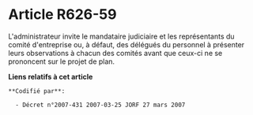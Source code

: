 # Article R626-59

L'administrateur invite le mandataire judiciaire et les représentants du comité d'entreprise ou, à défaut, des délégués du
personnel à présenter leurs observations à chacun des comités avant que ceux-ci ne se prononcent sur le projet de plan.

**Liens relatifs à cet article**

	**Codifié par**:

	  - Décret n°2007-431 2007-03-25 JORF 27 mars 2007
